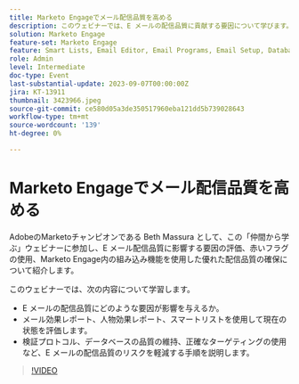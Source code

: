 ```yaml
---
title: Marketo Engageでメール配信品質を高める
description: このウェビナーでは、E メールの配信品質に貢献する要因について学びます。  メール効果レポート、人物効果レポート、スマートリストを使用して現在の状態を評価します。  検証プロトコル、データベースの品質の維持、正確なターゲティングの使用など、E メールの配信品質のリスクを軽減する手順を説明します。
solution: Marketo Engage
feature-set: Marketo Engage
feature: Smart Lists, Email Editor, Email Programs, Email Setup, Database, Target Account Management, Deliverability, Performance Insights
role: Admin
level: Intermediate
doc-type: Event
last-substantial-update: 2023-09-07T00:00:00Z
jira: KT-13911
thumbnail: 3423966.jpeg
source-git-commit: ce580d05a3de350517960eba121dd5b739028643
workflow-type: tm+mt
source-wordcount: '139'
ht-degree: 0%

---
```



# Marketo Engageでメール配信品質を高める

AdobeのMarketoチャンピオンである Beth Massura として、この「仲間から学ぶ」ウェビナーに参加し、E メール配信品質に影響する要因の評価、赤いフラグの使用、Marketo Engage内の組み込み機能を使用した優れた配信品質の確保について紹介します。

このウェビナーでは、次の内容について学習します。

* E メールの配信品質にどのような要因が影響を与えるか。
* メール効果レポート、人物効果レポート、スマートリストを使用して現在の状態を評価します。
* 検証プロトコル、データベースの品質の維持、正確なターゲティングの使用など、E メールの配信品質のリスクを軽減する手順を説明します。

>[!VIDEO](https://video.tv.adobe.com/v/3423966/?learn=on)
